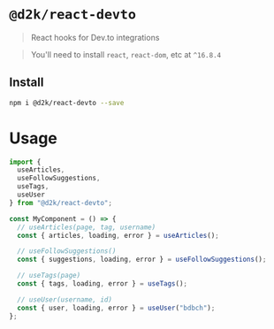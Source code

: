 # `@d2k/react-devto`

> React hooks for Dev.to integrations

> You'll need to install `react`, `react-dom`, etc at `^16.8.4`

## Install

```sh
npm i @d2k/react-devto --save
```

# Usage

```js
import {
  useArticles,
  useFollowSuggestions,
  useTags,
  useUser
} from "@d2k/react-devto";

const MyComponent = () => {
  // useArticles(page, tag, username)
  const { articles, loading, error } = useArticles();

  // useFollowSuggestions()
  const { suggestions, loading, error } = useFollowSuggestions();

  // useTags(page)
  const { tags, loading, error } = useTags();

  // useUser(username, id)
  const { user, loading, error } = useUser("bdbch");
};
```
